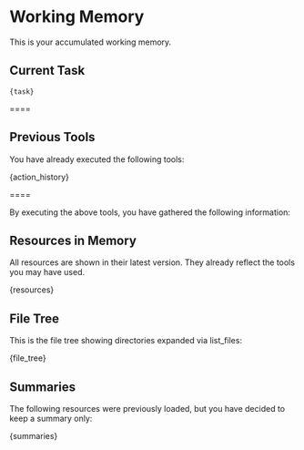 # Working Memory

This is your accumulated working memory.

## Current Task

```
{task}
```

====

## Previous Tools

You have already executed the following tools:

{action_history}

====

By executing the above tools, you have gathered the following information:

## Resources in Memory

All resources are shown in their latest version. They already reflect the tools you may have used.

{resources}

## File Tree

This is the file tree showing directories expanded via list_files:

{file_tree}

## Summaries

The following resources were previously loaded, but you have decided to keep a summary only:

{summaries}
